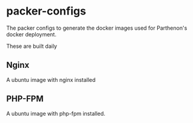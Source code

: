 # packer-configs

The packer configs to generate the docker images used for Parthenon's docker deployment. 

These are built daily

## Nginx

A ubuntu image with nginx installed

## PHP-FPM

A ubuntu image with php-fpm installed.

